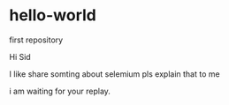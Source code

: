 # hello-world
first repository

Hi Sid

I like share somting about selemium pls explain that to me

i am waiting for your replay.
